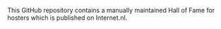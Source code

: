 This GitHub repository contains a manually maintained Hall of Fame for hosters which is published on Internet.nl.
